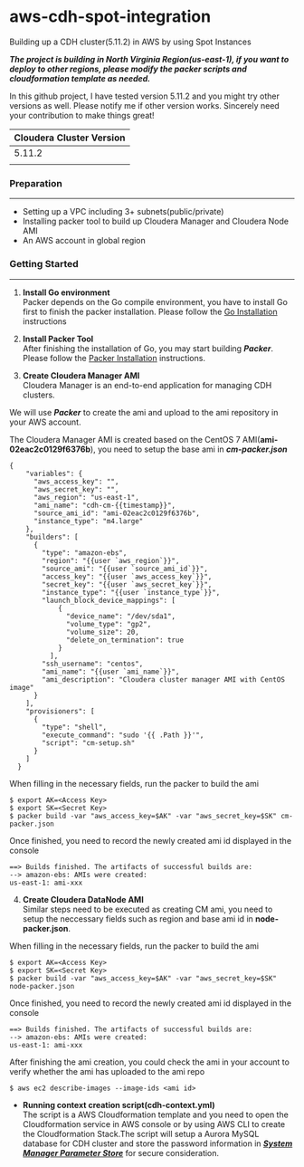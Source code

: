 # aws-cdh-spot-integration
Building up a CDH cluster(5.11.2) in AWS by using Spot Instances

***The project is building in North Virginia Region(us-east-1), if you want to deploy to other regions, please modify the packer scripts and cloudformation template as needed.***

In this github project, I have tested version 5.11.2 and you might try other versions as well. Please notify me if other version works. Sincerely need your contribution to make things great!

| Cloudera Cluster Version |
|--------------------------|
| 5.11.2                   |
|                          |

### Preparation
---
- Setting up a VPC including 3+ subnets(public/private)
- Installing packer tool to build up Cloudera Manager and Cloudera Node AMI
- An AWS account in global region

### Getting Started
---
1. **Install Go environment**  
Packer depends on the Go compile environment, you have to install Go first to finish the packer installation.
Please follow the [Go Installation](https://golang.org/doc/install) instructions 

2. **Install Packer Tool**   
After finishing the installation of Go, you may start building ***Packer***.
Please follow the [Packer Installation](https://www.packer.io/intro/getting-started/install.html) instructions.

3. **Create Cloudera Manager AMI**  
Cloudera Manager is an end-to-end application for managing CDH clusters.

We will use ***Packer*** to create the ami and upload to the ami repository in your AWS account.

The Cloudera Manager AMI is created based on the CentOS 7 AMI(**ami-02eac2c0129f6376b**), you need to setup the base ami in ***cm-packer.json***
```
{
    "variables": {
      "aws_access_key": "",
      "aws_secret_key": "",
      "aws_region": "us-east-1",
      "ami_name": "cdh-cm-{{timestamp}}",
      "source_ami_id": "ami-02eac2c0129f6376b",
      "instance_type": "m4.large"
    },
    "builders": [
      {
        "type": "amazon-ebs",
        "region": "{{user `aws_region`}}",
        "source_ami": "{{user `source_ami_id`}}",
        "access_key": "{{user `aws_access_key`}}",
        "secret_key": "{{user `aws_secret_key`}}",
        "instance_type": "{{user `instance_type`}}",
        "launch_block_device_mappings": [
            {
              "device_name": "/dev/sda1",
              "volume_type": "gp2",
              "volume_size": 20,
              "delete_on_termination": true
            }
          ],
        "ssh_username": "centos",
        "ami_name": "{{user `ami_name`}}",
        "ami_description": "Cloudera cluster manager AMI with CentOS image"
      }
    ],
    "provisioners": [
      {
        "type": "shell",
        "execute_command": "sudo '{{ .Path }}'",
        "script": "cm-setup.sh"
      }
    ]
  }
```
When filling in the necessary fields, run the packer to build the ami
```
$ export AK=<Access Key>
$ export SK=<Secret Key>
$ packer build -var "aws_access_key=$AK" -var "aws_secret_key=$SK" cm-packer.json
```

Once finished, you need to record the newly created ami id displayed in the console
```
==> Builds finished. The artifacts of successful builds are:
--> amazon-ebs: AMIs were created:
us-east-1: ami-xxx
```

4. **Create Cloudera DataNode AMI**  
Similar steps need to be executed as creating CM ami, you need to setup the neccessary fields such as region and base ami id in **node-packer.json**.

When filling in the necessary fields, run the packer to build the ami
```
$ export AK=<Access Key>
$ export SK=<Secret Key>
$ packer build -var "aws_access_key=$AK" -var "aws_secret_key=$SK" node-packer.json
```
Once finished, you need to record the newly created ami id displayed in the console
```
==> Builds finished. The artifacts of successful builds are:
--> amazon-ebs: AMIs were created:
us-east-1: ami-xxx
```

After finishing the ami creation, you could check the ami in your account to verify whether the ami has uploaded to the ami repo
```
$ aws ec2 describe-images --image-ids <ami id>
```

- **Running context creation script(cdh-context.yml)**   
The script is a AWS Cloudformation template and you need to open the Cloudformation service in AWS console or by using AWS CLI to create the Cloudformation Stack.The script will setup a Aurora MySQL database for CDH cluster and store the password information in [***System Manager Parameter Store***](https://docs.aws.amazon.com/systems-manager/latest/userguide/systems-manager-paramstore.html) for secure consideration.



